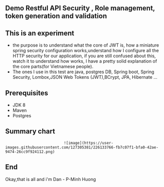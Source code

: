 ## Demo Restful API Security , Role management, token generation and validation

## This is an experiment

- the purpose is to understand what the core of JWT is, how a miniature spring security configuration works,understand how I configure all the HTTP security for our application, if you are still confused about this, watch it to understand how works, I have a pretty solid explanation of the core parts(for Vietnamese people).
- The ones I use in this test are java, postgres DB, Spring boot, Spring Security, Lombox,JSON Web Tokens (JWT),BCrypt, JPA, Hibernate ...
## Prerequisites

- JDK 8
- Maven
- Postgres

## Summary chart
<!--  
- src
     - main
           -* com.DanCreate.loginregisEmail
                 - config 
                            - ApplicationConfigAuxiliary
                            - AuthenticationFilter
                            - SecurityConfiguration
                 - controller
                            - AuthenticationController
                 - model
               -* dtos
                            -- AuthenticateDtos
                            -- RegisterDtos
                            -- TokenType
                            -- User
               - entities
                            -- Role
                            -- Token
                 - reponsitory
                            - TokenRepository
                            - UserRepository
                 - response
                            - AuthTokenResponse
                 - runDemo
                            - testController
                 - service
                            - LogoutService
                            - AuthenticationService
                 - util
                             JwtServiceUtil
     - resources
                 -application.properties
- pom.xml
 -->
                              ![image](https://user-images.githubusercontent.com/127305381/226133766-fb7c07f1-bfa0-42ae-9474-26cc9f924112.png)

## End
Okay,that is all and i'm Dan - P-Minh Huong
